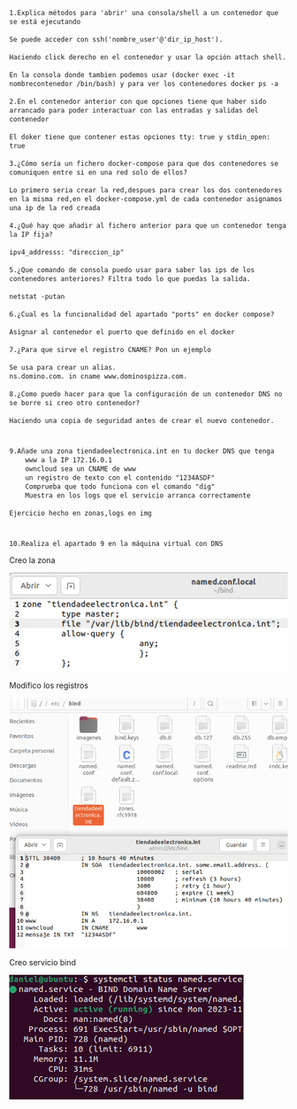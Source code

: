 
    1.Explica métodos para 'abrir' una consola/shell a un contenedor que se está ejecutando
   
    Se puede acceder con ssh('nombre_user'@'dir_ip_host').

    Haciendo click derecho en el contenedor y usar la opción attach shell.

    En la consola donde tambien podemos usar (docker exec -it nombrecontenedor /bin/bash) y para ver los contenedores docker ps -a

    2.En el contenedor anterior con que opciones tiene que haber sido arrancado para poder interactuar con las entradas y salidas del contenedor
   
    El doker tiene que contener estas opciones tty: true y stdin_open: true

    3.¿Cómo sería un fichero docker-compose para que dos contenedores se comuniquen entre si en una red solo de ellos?
   
    Lo primero seria crear la red,despues para crear los dos contenedores en la misma red,en el docker-compose.yml de cada contenedor asignamos una ip de la red creada

    4.¿Qué hay que añadir al fichero anterior para que un contenedor tenga la IP fija?

    ipv4_addresss: "direccion_ip"
    
    5.¿Que comando de consola puedo usar para saber las ips de los contenedores anteriores? Filtra todo lo que puedas la salida.

    netstat -putan

    6.¿Cual es la funcionalidad del apartado "ports" en docker compose?

    Asignar al contenedor el puerto que definido en el docker
    
    7.¿Para que sirve el registro CNAME? Pon un ejemplo

    Se usa para crear un alias. 
    ns.domino.com. in cname www.dominospizza.com.
    
    8.¿Como puedo hacer para que la configuración de un contenedor DNS no se borre si creo otro contenedor?

    Haciendo una copia de seguridad antes de crear el nuevo contenedor.
#    
    9.Añade una zona tiendadeelectronica.int en tu docker DNS que tenga
        www a la IP 172.16.0.1
        owncloud sea un CNAME de www
        un registro de texto con el contenido "1234ASDF"
        Comprueba que todo funciona con el comando "dig"
        Muestra en los logs que el servicio arranca correctamente
    
    Ejercicio hecho en zonas,logs en img
#
    10.Realiza el apartado 9 en la máquina virtual con DNS

Creo la zona

![Alt text](img/Screenshot_20231113_171525.png)

Modifico los registros

![Alt text](img/Screenshot_20231113_172605.png)

Creo servicio bind

![Alt text](img/Screenshot_20231113_170632.png)
